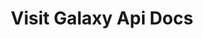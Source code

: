 ---
title: Visit Galaxy Api Docs

language_tabs:
  - shell
  - javascript

toc_footers:
  - <a href='https://help.citybreak.com/'>Citybreak Support</a> 
  - <a href='https://github.com/tripit/slate'>Documentation Powered by Slate</a>
  - <a href='/galaxy-docs-v3'>Galaxy V3 Documentation</a>

includes:
  - intro
  - exampleworkflow
  - pointofsales
  - accommodation
  - activity
  - transport
  - availability-noplacementaccommodation
  - availability-accommodation
  - fuzzy-accommodation
  - availability-activity
  - availability-transport
  - content-filter
  - output-filter
  - content
  - basket
  - reservation
  - countrycode
  - errors
  - breakingchanges

search: true
---